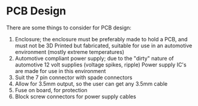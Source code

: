 # PCB Design

There are some things to consider for PCB design:
1. Enclosure; the enclosure must be preferably made to hold a PCB, and must not be 3D Printed but fabricated, suitable for use in an automotive environment (mostly extreme temperatures)
2. Automotive compliant power supply; due to the "dirty" nature of automotive 12 volt supplies (voltage spikes, ripple) Power supply IC's are made for use in this environment
3. Suit the 7 pin connector with spade connectors
4. Allow for 3.5mm output, so the user can get any 3.5mm cable
5. Fuse on board, for protection
6. Block screw connectors for power supply cables
